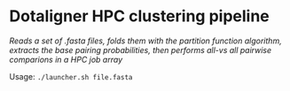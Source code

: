 # Dotaligner HPC clustering pipeline

*Reads a set of .fasta files, folds them with the partition function algorithm, extracts the base pairing probabilities, then performs all-vs all pairwise comparions in a HPC job array*

Usage: 
`./launcher.sh file.fasta`
